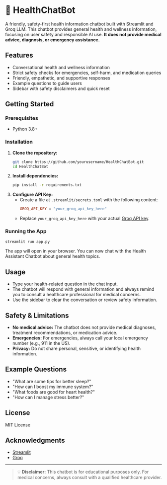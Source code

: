 # 🏥 HealthChatBot

A friendly, safety-first health information chatbot built with Streamlit and Groq LLM. This chatbot provides general health and wellness information, focusing on user safety and responsible AI use. **It does not provide medical advice, diagnosis, or emergency assistance.**

## Features
- Conversational health and wellness information
- Strict safety checks for emergencies, self-harm, and medication queries
- Friendly, empathetic, and supportive responses
- Example questions to guide users
- Sidebar with safety disclaimers and quick reset

## Getting Started

### Prerequisites
- Python 3.8+

### Installation
1. **Clone the repository:**
   ```bash
   git clone https://github.com/yourusername/HealthChatBot.git
   cd HealthChatBot
   ```
2. **Install dependencies:**
   ```bash
   pip install -r requirements.txt
   ```
3. **Configure API Key:**
   - Create a file at `.streamlit/secrets.toml` with the following content:
     ```toml
     GROQ_API_KEY = "your_groq_api_key_here"
     ```
   - Replace `your_groq_api_key_here` with your actual [Groq API key](https://console.groq.com/).

### Running the App
```bash
streamlit run app.py
```

The app will open in your browser. You can now chat with the Health Assistant Chatbot about general health topics.

## Usage
- Type your health-related question in the chat input.
- The chatbot will respond with general information and always remind you to consult a healthcare professional for medical concerns.
- Use the sidebar to clear the conversation or review safety information.

## Safety & Limitations
- **No medical advice:** The chatbot does not provide medical diagnoses, treatment recommendations, or medication advice.
- **Emergencies:** For emergencies, always call your local emergency number (e.g., 911 in the US).
- **Privacy:** Do not share personal, sensitive, or identifying health information.

## Example Questions
- "What are some tips for better sleep?"
- "How can I boost my immune system?"
- "What foods are good for heart health?"
- "How can I manage stress better?"

## License
MIT License

## Acknowledgments
- [Streamlit](https://streamlit.io/)
- [Groq](https://groq.com/)

---

> 💡 **Disclaimer:** This chatbot is for educational purposes only. For medical concerns, always consult with a qualified healthcare provider. 

